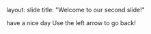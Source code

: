 
layout: slide
title: "Welcome to our second slide!"

have a nice day
Use the left arrow to go back!
